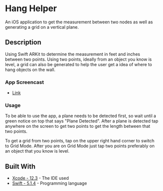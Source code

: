 # Hang Helper
An iOS application to get the measurement between two nodes as well as generating a grid on a vertical plane.

## Description
Using Swift ARKit to determine the measurement in feet and inches between two points. Using two points, ideally from an object you know is level, a grid can also be generated to help the user get a idea of where to hang objects on the wall.

### App Screencast
* [Link](https://drive.google.com/file/d/1pneZ0h8_ZQk3BxH8KZIq99A_KYvO-jI_/view?usp=sharing)


### Usage
To be able to use the app, a plane needs to be detected first, so wait until a green notice on top that says "Plane Detected". After a plane is detected tap anywhere on the screen to get two points to get the length between that two points. 

To get a grid from two points, tap on the upper right hand corner to switch to Grid Mode. After you are on Grid Mode just tap two points preferably on an object that you know is level. 

## Built With
* [Xcode - 12.3](https://developer.apple.com/xcode/) - The IDE used
* [Swift - 5.1.4](https://developer.apple.com/swift/) - Programming language